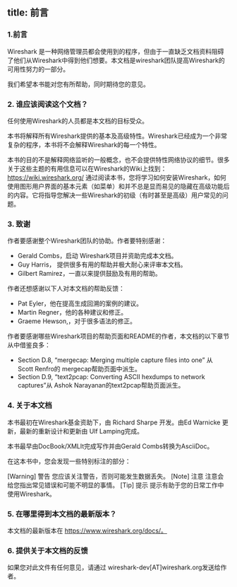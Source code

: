 title: 前言
---

### 1.前言

Wireshark 是一种网络管理员都会使用到的程序，但由于一直缺乏文档资料阻碍了他们从Wireshark中得到他们想要。本文档是wireshark团队提高Wireshark的可用性努力的一部分。

我们希望本书能对您有所帮助，同时期待您的意见。

### 2. 谁应该阅读这个文档？

任何使用Wireshark的人员都是本文档的目标受众。

本书将解释所有Wireshark提供的基本及高级特性。Wireshark已经成为一个非常复杂的程序，本书将不会解释Wireshark的每一个特性。

本书的目的不是解释网络监听的一般概念，也不会提供特性网络协议的细节。很多关于这些主题的有用信息可以在Wireshark的Wiki上找到：https://wiki.wireshark.org/
通过阅读本书，您将学习如何安装Wireshark，如何使用图形用户界面的基本元素（如菜单）和并不总是显而易见的隐藏在高级功能后的内容。它将指导您解决一些Wireshark的初级（有时甚至是高级）用户常见的问题。 

### 3. 致谢

作者要感谢整个Wireshark团队的协助。作者要特别感谢：

- Gerald Combs，启动 Wireshark项目并资助完成本文档。
- Guy Harris， 提供很多有用的帮助并极大耐心来评审本文档。
- Gilbert Ramirez，一直以来提供鼓励及有用的帮助。

作者还想感谢以下人对本文档的帮助反馈：

- Pat Eyler，他在提高生成回溯的案例的建议。
- Martin Regner，他的各种建议和修正。
- Graeme Hewson,，对于很多语法的修正。

作者要感谢哪些Wireshark项目的帮助页面和README的作者，本文档的以下章节从中借鉴良多：

 - Section D.8, “mergecap: Merging multiple capture files into one” 从 Scott Renfro的 mergecap帮助页面中派生。
-  Section D.9, “text2pcap: Converting ASCII hexdumps to network captures”从 Ashok Narayanan的text2pcap帮助页面派生。

### 4. 关于本文档

本书最初在Wireshark基金资助下，由 Richard Sharpe 开发。由Ed Warnicke 更新，最新的重新设计和更新由 Ulf Lamping完成。

本书最早由DocBook/XMLIt完成写作并由Gerald Combs转换为AsciiDoc。

在这本书中，您会发现一些特别标注的部分：

[Warning] 警告
您应该关注警告，否则可能发生数据丢失。
[Note]	注意
注意会给您指出常见错误和可能不明显的事情。
[Tip]	提示
提示有助于您的日常工作中使用Wireshark。

### 5. 在哪里得到本文档的最新版本？

本文档的最新版本在 https://www.wireshark.org/docs/。

### 6. 提供关于本文档的反馈

如果您对此文件有任何意见，请通过  wireshark-dev[AT]wireshark.org发送给作者。
